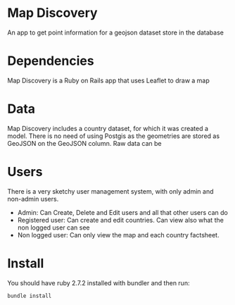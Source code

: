 # Map Discovery

An app to get point information for a geojson dataset store in the database

# Dependencies

Map Discovery is a Ruby on Rails app that uses Leaflet to draw a map

# Data

Map Discovery includes a country dataset, for which it was created a model. There is no need of using Postgis as the geometries are stored as GeoJSON on the GeoJSON column.
Raw data can be 

# Users

There is a very sketchy user management system, with only admin and non-admin users.

* Admin: Can Create, Delete and Edit users and all that other users can do
* Registered user: Can create and edit countries. Can view also what the non logged user can see
* Non logged user: Can only view the map and each country factsheet.

# Install

You should have ruby 2.7.2 installed with bundler and then run:

`bundle install`


